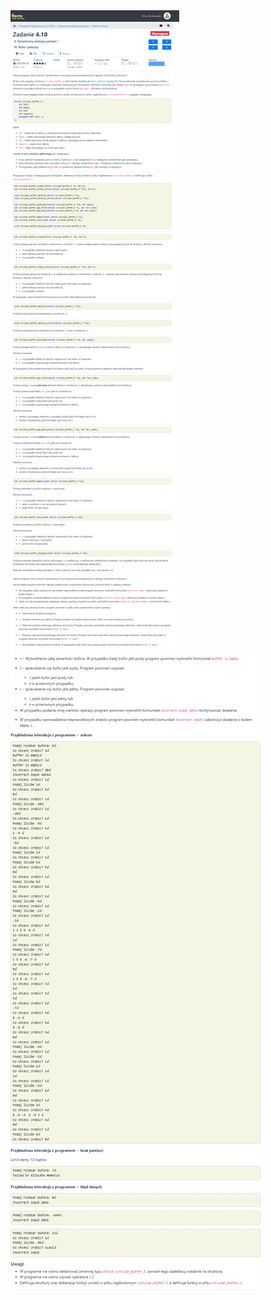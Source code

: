 <div>
    <img src="instructions.png" alt="Instructions for cyclic buffer exercise from dynamic memory allocation labs">
</div>
<div>
    <img src="instructions_continued.png" alt="Instructions continuation with program interaction examples">
</div>